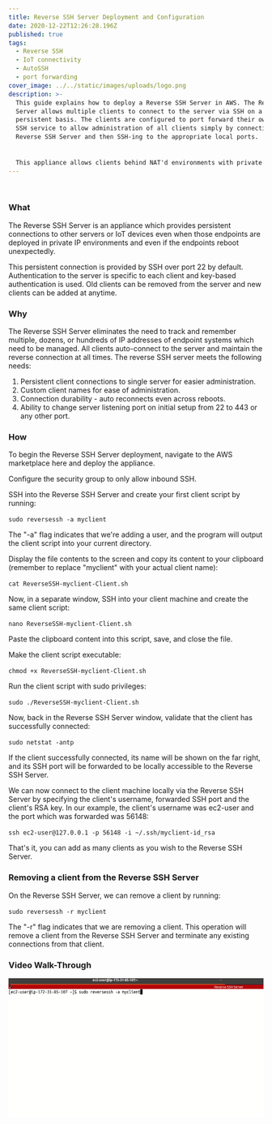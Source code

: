 ```yaml
---
title: Reverse SSH Server Deployment and Configuration
date: 2020-12-22T12:26:28.196Z
published: true
tags:
  - Reverse SSH
  - IoT connectivity
  - AutoSSH
  - port forwarding
cover_image: ../../static/images/uploads/logo.png
description: >-
  This guide explains how to deploy a Reverse SSH Server in AWS. The Reverse SSH
  Server allows multiple clients to connect to the server via SSH on a
  persistent basis. The clients are configured to port forward their own local
  SSH service to allow administration of all clients simply by connecting to the
  Reverse SSH Server and then SSH-ing to the appropriate local ports.


  This appliance allows clients behind NAT'd environments with private IP addresses to connect outbound to the Reverse SSH Server and be administrate-able. The server and its clients are configured to auto-reconnect if either one gets rebooted.
---
```

![]()

### **What**

The Reverse SSH Server is an appliance which provides persistent connections to other servers or IoT devices even when those endpoints are deployed in private IP environments and even if the endpoints reboot unexpectedly.

This persistent connection is provided by SSH over port 22 by default. Authentication to the server is specific to each client and key-based authentication is used. Old clients can be removed from the server and new clients can be added at anytime.

### **Why**

The Reverse SSH Server eliminates the need to track and remember multiple, dozens, or hundreds of IP addresses of endpoint systems which need to be managed. All clients auto-connect to the server and maintain the reverse connection at all times. The reverse SSH server meets the following needs:

1. Persistent client connections to single server for easier administration.
2. Custom client names for ease of administration.
3. Connection durability - auto reconnects even across reboots.
4. Ability to change server listening port on initial setup from 22 to 443 or any other port.

### **How**

To begin the Reverse SSH Server deployment, navigate to the AWS marketplace here and deploy the appliance.

Configure the security group to only allow inbound SSH.

SSH into the Reverse SSH Server and create your first client script by running:

`sudo reversessh -a myclient`

The "-a" flag indicates that we're adding a user, and the program will output the client script into your current directory.

Display the file contents to the screen and copy its content to your clipboard (remember to replace "myclient" with your actual client name):

`cat ReverseSSH-myclient-Client.sh`

Now, in a separate window, SSH into your client machine and create the same client script:

`nano ReverseSSH-myclient-Client.sh`

Paste the clipboard content into this script, save, and close the file.

Make the client script executable:

`chmod +x ReverseSSH-myclient-Client.sh`

Run the client script with sudo privileges:

`sudo ./ReverseSSH-myclient-Client.sh`

Now, back in the Reverse SSH Server window, validate that the client has successfully connected:

`sudo netstat -antp`

If the client successfully connected, its name will be shown on the far right, and its SSH port will be forwarded to be locally accessible to the Reverse SSH Server.

We can now connect to the client machine locally via the Reverse SSH Server by specifying the client's username, forwarded SSH port and the client's RSA key. In our example, the client's username was ec2-user and the port which was forwarded was 56148:

`ssh ec2-user@127.0.0.1 -p 56148 -i ~/.ssh/myclient-id_rsa`

That's it, you can add as many clients as you wish to the Reverse SSH Server.

### **Removing a client from the Reverse SSH Server**

On the Reverse SSH Server, we can remove a client by running:

`sudo reversessh -r myclient`

The "-r" flag indicates that we are removing a client. This operation will remove a client from the Reverse SSH Server and terminate any existing connections from that client.

### **Video Walk-Through**

[![Reverse SSH Server Walk-Through](../../static/images/uploads/reversesshserverstill.png)](../../static/images/uploads/reversesshserverwalkthrough.mp4 "Reverse SSH Server Walk-Through")